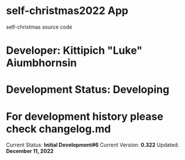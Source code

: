 # self-christmas2022 App

self-christmas source code

# Developer: Kittipich "Luke" Aiumbhornsin

# Development Status: **Developing**

# For development history please check changelog.md

Current Status: **Initial Development#6**
Current Version: **0.322**
Updated: **December 11, 2022**
